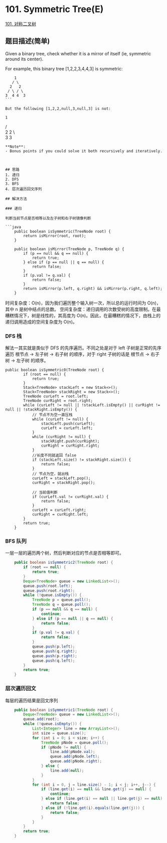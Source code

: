 # 101. Symmetric Tree(E)
[101. 对称二叉树](https://leetcode-cn.com/problems/symmetric-tree/)

## 题目描述(简单)

Given a binary tree, check whether it is a mirror of itself (ie, symmetric around its center).

For example, this binary tree [1,2,2,3,4,4,3] is symmetric:
```
    1
   / \
  2   2
 / \ / \
3  4 4  3
``` 

But the following [1,2,2,null,3,null,3] is not:
```
    1
   / \
  2   2
   \   \
   3    3
```
**Note**:
- Bonus points if you could solve it both recursively and iteratively.



## 思路
1. 递归
2. DFS
3. BFS
4. 层次遍历回文序列

## 解决方法

### 递归

判断当前节点是否相等以及左子树和右子树镜像判断

```java
    public boolean isSymmetric(TreeNode root) {
        return isMirror(root, root);
    }

    public boolean isMirror(TreeNode p, TreeNode q) {
        if (p == null && q == null) {
            return true;
        } else if (p == null || q == null) {
            return false;
        }
        if (p.val != q.val) {
            return false;
        }
        return isMirror(p.left, q.right) && isMirror(p.right, q.left);
    }
```
时间复杂度：O(n)，因为我们遍历整个输入树一次，所以总的运行时间为 O(n)，其中 n 是树中结点的总数。
空间复杂度：递归调用的次数受树的高度限制。在最糟糕情况下，树是线性的，其高度为 O(n)。因此，在最糟糕的情况下，由栈上的递归调用造成的空间复杂度为 O(n)。

### DFS 栈
解法一其实就是类似于 DFS 的先序遍历。不同之处是对于 left 子树是正常的先序遍历 根节点 -> 左子树 -> 右子树 的顺序，对于 right 子树的话是 根节点 -> 右子树 -> 左子树 的顺序。

```
public boolean isSymmetric0(TreeNode root) {
        if (root == null) {
            return true;
        }
        Stack<TreeNode> stackLeft = new Stack<>();
        Stack<TreeNode> stackRight = new Stack<>();
        TreeNode curLeft = root.left;
        TreeNode curRight = root.right;
        while (curLeft != null || !stackLeft.isEmpty() || curRight != null || !stackRight.isEmpty()) {
            // 节点不为空一直压栈
            while (curLeft != null) {
                stackLeft.push(curLeft);
                curLeft = curLeft.left;
            }
            while (curRight != null) {
                stackRight.push(curRight);
                curRight = curRight.right;
            }
            //长度不同就返回 false
            if (stackLeft.size() != stackRight.size()) {
                return false;
            }
            // 节点为空，就出栈
            curLeft = stackLeft.pop();
            curRight = stackRight.pop();

            // 当前值判断
            if (curLeft.val != curRight.val) {
                return false;
            }
            curLeft = curLeft.right;
            curRight = curRight.left;
        }
        return true;
    }
```

### BFS 队列

一层一层的遍历两个树，然后判断对应的节点是否相等即可。


```java
    public boolean isSymmetric2(TreeNode root) {
        if (root == null) {
            return true;
        }
        Deque<TreeNode> queue = new LinkedList<>();
        queue.push(root.left);
        queue.push(root.right);
        while (!queue.isEmpty()) {
            TreeNode p = queue.poll();
            TreeNode q = queue.poll();
            if (p == null && q == null) {
                continue;
            } else if (p == null || q == null) {
                return false;
            }
            if (p.val != q.val) {
                return false;
            }
            queue.push(p.left);
            queue.push(q.right);
            queue.push(p.right);
            queue.push(q.left);
        }
        return true;
    }
```

### 层次遍历回文
每层的遍历结果是回文序列

```java
    public boolean isSymmetric1(TreeNode root) {
        Deque<TreeNode> queue = new LinkedList<>();
        queue.add(root);
        while (!queue.isEmpty()) {
            List<Integer> line = new ArrayList<>();
            int size = queue.size();
            for (int i = 0; i < size; i++) {
                TreeNode pNode = queue.poll();
                if (pNode != null) {
                    line.add(pNode.val);
                    queue.add(pNode.left);
                    queue.add(pNode.right);
                } else {
                    line.add(null);
                }
            }
            for (int i = 0, j = line.size() - 1; i < j; i++, j--) {
                if (line.get(i) == null && line.get(j) == null) {
                    continue;
                } else if (line.get(i) == null || line.get(j) == null) {
                    return false;
                } else if (!line.get(i).equals(line.get(j))) {
                    return false;
                }
            }
        }
        return true;
    }
```



